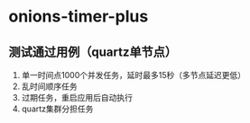 # onions-timer-plus

## 测试通过用例（quartz单节点）

1. 单一时间点1000个并发任务，延时最多15秒（多节点延迟更低）  
2. 乱时间顺序任务
3. 过期任务，重启应用后自动执行
4. quartz集群分担任务
